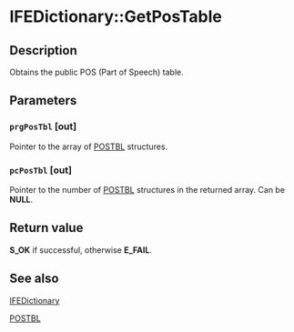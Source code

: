 # IFEDictionary::GetPosTable

## Description

Obtains the public POS (Part of Speech) table.

## Parameters

### `prgPosTbl` [out]

Pointer to the array of [POSTBL](https://learn.microsoft.com/windows/desktop/api/msime/ns-msime-postbl) structures.

### `pcPosTbl` [out]

Pointer to the number of [POSTBL](https://learn.microsoft.com/windows/desktop/api/msime/ns-msime-postbl) structures in the returned array. Can be **NULL**.

## Return value

**S_OK** if successful, otherwise **E_FAIL**.

## See also

[IFEDictionary](https://learn.microsoft.com/windows/desktop/api/msime/nn-msime-ifedictionary)

[POSTBL](https://learn.microsoft.com/windows/desktop/api/msime/ns-msime-postbl)